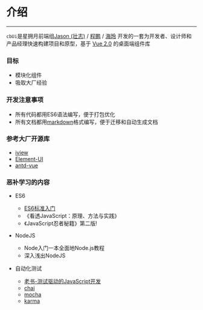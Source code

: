 # 介绍

----


`cbUi`是星拥月前端组[Jason (壮志)](https://github.com/niuzz) / [程鹏](https://github.com/Eureka6199) / [海玲](https://github.com/0812zhanghailing) 开发的一套为开发者、设计师和产品经理快速构建项目和原型，基于 [Vue 2.0](https://cn.vuejs.org/v2/api/) 的桌面端组件库

### 目标
- 模块化组件
- 吸取大厂经验

### 开发注意事项
- 所有代码都用ES6语法编写，便于打包优化
- 所有文档都用[markdown](https://www.appinn.com/markdown/)格式编写，便于迁移和自动生成文档

### 参考大厂开源库
- [iview](https://www.iviewui.com/)
- [Element-UI](http://element-cn.eleme.io/#/zh-CN)
- [antd-vue](https://vuecomponent.github.io/ant-design-vue/docs/vue/introduce-cn/)

### 恶补学习的内容
- ES6
    - [ES6标准入门](http://es6.ruanyifeng.com/)
    - 《看透JavaScript：原理、方法与实践》
    - 《JavaScript忍者秘籍》第二版!

- NodeJS
	- Node入门一本全面地Node.js教程
	- 深入浅出NodeJS

- 自动化测试
    - [老书-测试驱动的JavaScript开发](http://book.51cto.com/art/201203/322790.htm)
	- [chai](http://www.chaijs.com/)
    - [mocha](https://mochajs.org/)
    - [karma](http://karma-runner.github.io/2.0/index.html)
